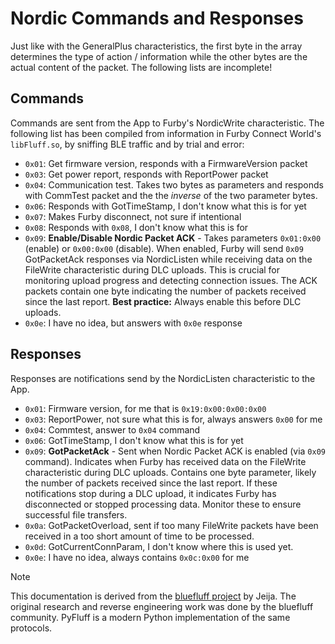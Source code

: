 # Nordic Commands and Responses

Just like with the GeneralPlus characteristics, the first byte in the array determines the type of action / information while the other bytes are the actual content of the packet. The following lists are incomplete!

## Commands
Commands are sent from the App to Furby's NordicWrite characteristic. The following list has been compiled from information in Furby Connect World's `libFluff.so`, by sniffing BLE traffic and by trial and error:
* `0x01`: Get firmware version, responds with a FirmwareVersion packet
* `0x03`: Get power report, responds with ReportPower packet
* `0x04`: Communication test. Takes two bytes as parameters and responds with CommTest packet and the the *inverse* of the two parameter bytes.
* `0x06`: Responds with GotTimeStamp, I don't know what this is for yet
* `0x07`: Makes Furby disconnect, not sure if intentional
* `0x08`: Responds with `0x08`, I don't know what this is for
* `0x09`: **Enable/Disable Nordic Packet ACK** - Takes parameters `0x01:0x00` (enable) or `0x00:0x00` (disable). When enabled, Furby will send `0x09` GotPacketAck responses via NordicListen while receiving data on the FileWrite characteristic during DLC uploads. This is crucial for monitoring upload progress and detecting connection issues. The ACK packets contain one byte indicating the number of packets received since the last report. **Best practice:** Always enable this before DLC uploads.
* `0x0e`: I have no idea, but answers with `0x0e` response

## Responses
Responses are notifications send by the NordicListen characteristic to the App.
* `0x01`: Firmware version, for me that is `0x19:0x00:0x00:0x00`
* `0x03`: ReportPower, not sure what this is for, always answers `0x00` for me
* `0x04`: Commtest, answer to `0x04` command
* `0x06`: GotTimeStamp, I don't know what this is for yet
* `0x09`: **GotPacketAck** - Sent when Nordic Packet ACK is enabled (via `0x09` command). Indicates when Furby has received data on the FileWrite characteristic during DLC uploads. Contains one byte parameter, likely the number of packets received since the last report. If these notifications stop during a DLC upload, it indicates Furby has disconnected or stopped processing data. Monitor these to ensure successful file transfers.
* `0x0a`: GotPacketOverload, sent if too many FileWrite packets have been received in a too short amount of time to be processed.
* `0x0d`: GotCurrentConnParam, I don't know where this is used yet.
* `0x0e`: I have no idea, always contains `0x0c:0x00` for me


> [!NOTE]
> This documentation is derived from the [bluefluff project](https://github.com/Jeija/bluefluff) by Jeija. The original research and reverse engineering work was done by the bluefluff community. PyFluff is a modern Python implementation of the same protocols.